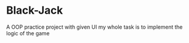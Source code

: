 # Black-Jack
A OOP practice project with given UI my whole task is to implement the logic of the game 
